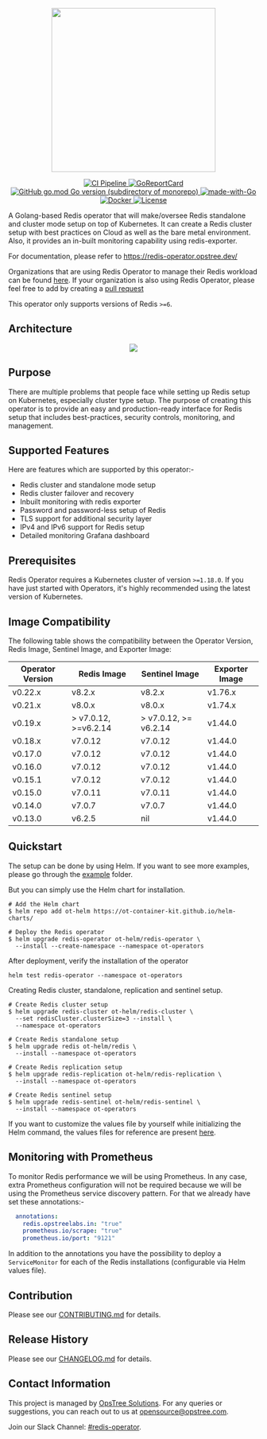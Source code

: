 <p align="center">
  <img src="./static/redis-operator-logo.svg" height="330" width="330">
</p>

<p align="center">
  <a href="https://github.com/OT-CONTAINER-KIT/redis-operator/actions/workflows/ci.yaml">
    <img src="https://github.com/OT-CONTAINER-KIT/redis-operator/actions/workflows/ci.yaml/badge.svg" alt="CI Pipeline">
  </a>
  <a href="https://goreportcard.com/report/github.com/OT-CONTAINER-KIT/redis-operator">
    <img src="https://goreportcard.com/badge/github.com/OT-CONTAINER-KIT/redis-operator" alt="GoReportCard">
  </a>
  <a href="http://golang.org">
    <img src="https://img.shields.io/github/go-mod/go-version/OT-CONTAINER-KIT/redis-operator" alt="GitHub go.mod Go version (subdirectory of monorepo)">
  </a>
  <a href="http://golang.org">
    <img src="https://img.shields.io/badge/Made%20with-Go-1f425f.svg" alt="made-with-Go">
  </a>
  <a href="https://quay.io/repository/opstree/redis-operator">
    <img src="https://img.shields.io/badge/container-ready-green" alt="Docker">
  </a>
  <a href="https://github.com/OT-CONTAINER-KIT/redis-operator/main/LICENSE">
    <img src="https://img.shields.io/badge/License-Apache%202.0-blue.svg" alt="License">
  </a>
</p>

A Golang-based Redis operator that will make/oversee Redis standalone and cluster mode setup on top of Kubernetes. It can create a Redis cluster setup with best practices on Cloud as well as the bare metal environment. Also, it provides an in-built monitoring capability using redis-exporter.

For documentation, please refer to <https://redis-operator.opstree.dev/>

Organizations that are using Redis Operator to manage their Redis workload can be found [here](./USED_BY_ORGANIZATIONS.md). If your organization is also using Redis Operator, please feel free to add by creating a [pull request](https://github.com/OT-CONTAINER-KIT/redis-operator/pulls)

This operator only supports versions of Redis `>=6`.

## Architecture

<div align="center">
    <img src="./static/redis-operator-architecture.png">
</div>

## Purpose

There are multiple problems that people face while setting up Redis setup on Kubernetes, especially cluster type setup. The purpose of creating this operator is to provide an easy and production-ready interface for Redis setup that includes best-practices, security controls, monitoring, and management.

## Supported Features

Here are features which are supported by this operator:-

- Redis cluster and standalone mode setup
- Redis cluster failover and recovery
- Inbuilt monitoring with redis exporter
- Password and password-less setup of Redis
- TLS support for additional security layer
- IPv4 and IPv6 support for Redis setup
- Detailed monitoring Grafana dashboard

## Prerequisites

Redis Operator requires a Kubernetes cluster of version `>=1.18.0`. If you have just started with Operators, it's highly recommended using the latest version of Kubernetes.

## Image Compatibility

The following table shows the compatibility between the Operator Version, Redis Image, Sentinel Image, and Exporter Image:

| Operator Version | Redis Image | Sentinel Image | Exporter Image |
| ---------------- | ----------- | -------------- | -------------- |
| v0.22.x          | v8.2.x      | v8.2.x         | v1.76.x        |
| v0.21.x          | v8.0.x      | v8.0.x         | v1.74.x        |
| v0.19.x          | > v7.0.12, >=v6.2.14     | > v7.0.12, >= v6.2.14        | v1.44.0        |
| v0.18.x          | v7.0.12     | v7.0.12        | v1.44.0        |
| v0.17.0          | v7.0.12     | v7.0.12        | v1.44.0        |
| v0.16.0          | v7.0.12     | v7.0.12        | v1.44.0        |
| v0.15.1          | v7.0.12     | v7.0.12        | v1.44.0        |
| v0.15.0          | v7.0.11     | v7.0.11        | v1.44.0        |
| v0.14.0          | v7.0.7      | v7.0.7         | v1.44.0        |
| v0.13.0          | v6.2.5      | nil            | v1.44.0        |

## Quickstart

The setup can be done by using Helm. If you want to see more examples, please go through the [example](./example) folder.

But you can simply use the Helm chart for installation.

```shell
# Add the Helm chart
$ helm repo add ot-helm https://ot-container-kit.github.io/helm-charts/
```

```shell
# Deploy the Redis operator
$ helm upgrade redis-operator ot-helm/redis-operator \
  --install --create-namespace --namespace ot-operators
```

After deployment, verify the installation of the operator

```shell
helm test redis-operator --namespace ot-operators
```

Creating Redis cluster, standalone, replication and sentinel setup.

```shell
# Create Redis cluster setup
$ helm upgrade redis-cluster ot-helm/redis-cluster \
  --set redisCluster.clusterSize=3 --install \
  --namespace ot-operators
```

```shell
# Create Redis standalone setup
$ helm upgrade redis ot-helm/redis \
  --install --namespace ot-operators
```

```shell
# Create Redis replication setup
$ helm upgrade redis-replication ot-helm/redis-replication \
  --install --namespace ot-operators
```

```shell
# Create Redis sentinel setup
$ helm upgrade redis-sentinel ot-helm/redis-sentinel \
  --install --namespace ot-operators
```

If you want to customize the values file by yourself while initializing the Helm command, the values files for reference are present [here](https://github.com/OT-CONTAINER-KIT/helm-charts/tree/main/charts/redis-setup).

## Monitoring with Prometheus

To monitor Redis performance we will be using Prometheus. In any case, extra Prometheus configuration will not be required because we will be using the Prometheus service discovery pattern. For that we already have set these annotations:-

```yaml
  annotations:
    redis.opstreelabs.in: "true"
    prometheus.io/scrape: "true"
    prometheus.io/port: "9121"
```

In addition to the annotations you have the possibility to deploy a `ServiceMonitor` for each of the Redis installations (configurable via Helm values file).

## Contribution

Please see our [CONTRIBUTING.md](./CONTRIBUTING.md) for details.

## Release History

Please see our [CHANGELOG.md](./CHANGELOG.md) for details.

## Contact Information

This project is managed by [OpsTree Solutions](http://opstree.com). For any queries or suggestions, you can reach out to us at [opensource@opstree.com](mailto:opensource@opstree.com).

Join our Slack Channel: [#redis-operator](https://join.slack.com/t/opstree/shared_invite/zt-3o8jp35x-UGMU2Cy0WSBk3Lbzqa2wVw).
